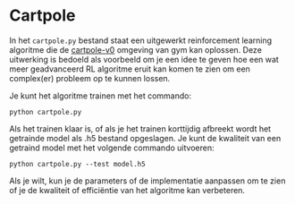 # Cartpole

In het `cartpole.py` bestand staat een uitgewerkt reinforcement learning algoritme die de [cartpole-v0](https://gym.openai.com/envs/CartPole-v0/) omgeving van gym kan oplossen. Deze uitwerking is bedoeld als voorbeeld om je een idee te geven hoe een wat meer geadvanceerd RL algoritme eruit kan komen te zien om een complex(er) probleem op te kunnen lossen.

Je kunt het algoritme trainen met het commando:

```python cartpole.py```

Als het trainen klaar is, of als je het trainen korttijdig afbreekt wordt het getrainde model als .h5 bestand opgeslagen. Je kunt de kwaliteit van een getraind model met het volgende commando uitvoeren:

```python cartpole.py --test model.h5```

Als je wilt, kun je de parameters of de implementatie aanpassen om te zien of je de kwaliteit of efficiëntie van het algoritme kan verbeteren. 
